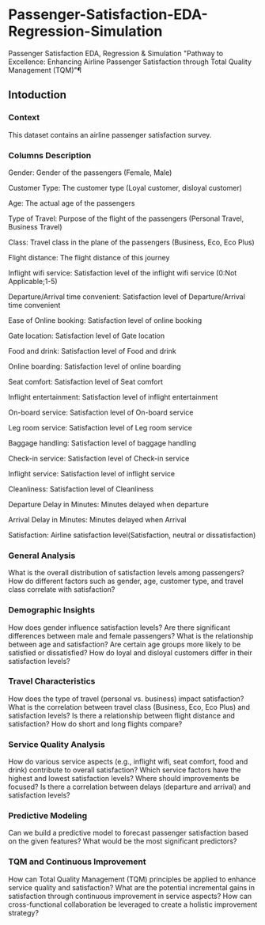 # Passenger-Satisfaction-EDA-Regression-Simulation
Passenger Satisfaction EDA, Regression &amp; Simulation "Pathway to Excellence: Enhancing Airline Passenger Satisfaction through Total Quality Management (TQM)"¶

## Intoduction
### Context
This dataset contains an airline passenger satisfaction survey.

### Columns Description
Gender: Gender of the passengers (Female, Male)

Customer Type: The customer type (Loyal customer, disloyal customer)

Age: The actual age of the passengers

Type of Travel: Purpose of the flight of the passengers (Personal Travel, Business Travel)

Class: Travel class in the plane of the passengers (Business, Eco, Eco Plus)

Flight distance: The flight distance of this journey

Inflight wifi service: Satisfaction level of the inflight wifi service (0:Not Applicable;1-5)

Departure/Arrival time convenient: Satisfaction level of Departure/Arrival time convenient

Ease of Online booking: Satisfaction level of online booking

Gate location: Satisfaction level of Gate location

Food and drink: Satisfaction level of Food and drink

Online boarding: Satisfaction level of online boarding

Seat comfort: Satisfaction level of Seat comfort

Inflight entertainment: Satisfaction level of inflight entertainment

On-board service: Satisfaction level of On-board service

Leg room service: Satisfaction level of Leg room service

Baggage handling: Satisfaction level of baggage handling

Check-in service: Satisfaction level of Check-in service

Inflight service: Satisfaction level of inflight service

Cleanliness: Satisfaction level of Cleanliness

Departure Delay in Minutes: Minutes delayed when departure

Arrival Delay in Minutes: Minutes delayed when Arrival

Satisfaction: Airline satisfaction level(Satisfaction, neutral or dissatisfaction)

### General Analysis
What is the overall distribution of satisfaction levels among passengers?
How do different factors such as gender, age, customer type, and travel class correlate with satisfaction?
### Demographic Insights
How does gender influence satisfaction levels? Are there significant differences between male and female passengers?
What is the relationship between age and satisfaction? Are certain age groups more likely to be satisfied or dissatisfied?
How do loyal and disloyal customers differ in their satisfaction levels?
### Travel Characteristics
How does the type of travel (personal vs. business) impact satisfaction?
What is the correlation between travel class (Business, Eco, Eco Plus) and satisfaction levels?
Is there a relationship between flight distance and satisfaction? How do short and long flights compare?
### Service Quality Analysis
How do various service aspects (e.g., inflight wifi, seat comfort, food and drink) contribute to overall satisfaction?
Which service factors have the highest and lowest satisfaction levels? Where should improvements be focused?
Is there a correlation between delays (departure and arrival) and satisfaction levels?
### Predictive Modeling
Can we build a predictive model to forecast passenger satisfaction based on the given features? What would be the most significant predictors?
### TQM and Continuous Improvement
How can Total Quality Management (TQM) principles be applied to enhance service quality and satisfaction?
What are the potential incremental gains in satisfaction through continuous improvement in service aspects?
How can cross-functional collaboration be leveraged to create a holistic improvement strategy?
